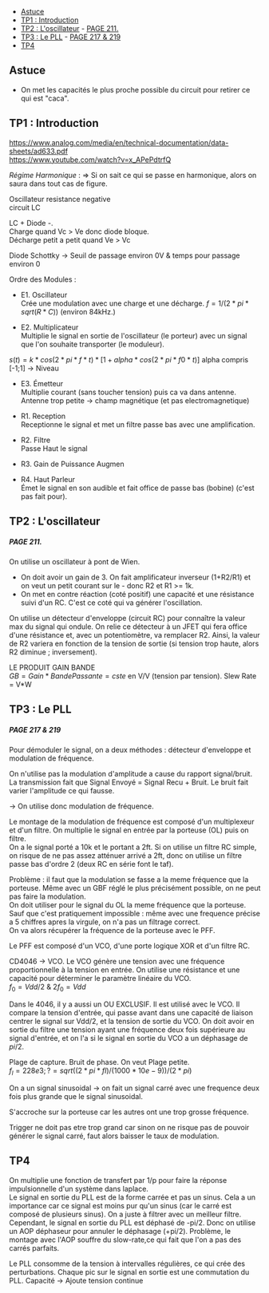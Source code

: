 - [Astuce](#astuce)
- [TP1 : Introduction](#tp1--introduction)
- [TP2 : L'oscillateur](#tp2--loscillateur)
      - [PAGE 211.](#page-211)
- [TP3 : Le PLL](#tp3--le-pll)
      - [PAGE 217 \& 219](#page-217--219)
- [TP4](#tp4)

## Astuce

- On met les capacités le plus proche possible du circuit pour retirer ce qui est "caca".

## TP1 : Introduction
https://www.analog.com/media/en/technical-documentation/data-sheets/ad633.pdf <br>
https://www.youtube.com/watch?v=x_APePdtrfQ <br>

_Régime Harmonique_ :  => Si on sait ce qui se passe en harmonique, alors on saura dans tout cas de figure.



Oscillateur resistance negative <br>
circuit LC <br>

LC + Diode -. <br>
Charge quand Vc > Ve donc diode bloque. <br>
Décharge petit a petit quand Ve > Vc <br>


Diode Schottky -> Seuil de passage environ 0V & temps pour passage environ 0 <br>


Ordre des Modules :
- E1. Oscillateur <br>
Crée une modulation avec une charge et une décharge.
$f=1/(2*pi*sqrt(R*C))$ (environ 84kHz.)

- E2. Multiplicateur <br>
Multiplie le signal en sortie de l'oscillateur (le porteur) avec un signal que l'on souhaite transporter (le moduleur).

$s(t)=k*cos(2*pi*f*t)*[1+alpha*cos(2*pi*f0*t)]$
alpha compris [-1;1] -> Niveau

- E3. Émetteur <br>
Multiplie courant (sans toucher tension) puis ca va dans antenne. Antenne trop petite -> champ magnétique (et pas electromagnetique)

- R1. Reception <br>
Receptionne le signal et met un filtre passe bas avec une amplification.

- R2. Filtre <br>
Passe Haut le signal

- R3. Gain de Puissance
Augmen

- R4. Haut Parleur <br>
Émet le signal en son audible et fait office de passe bas (bobine) (c'est pas fait pour).




## TP2 : L'oscillateur
##### PAGE 211.
On utilise un oscillateur à pont de Wien. <br>

- On doit avoir un gain de 3. On fait amplificateur inverseur (1+R2/R1) et on veut un petit courant sur le - donc R2 et R1 >= 1k.<br>
- On met en contre réaction (coté positif) une capacité et une résistance suivi d'un RC. C'est ce coté qui va générer l'oscillation.


On utilise un détecteur d'enveloppe (circuit RC) pour connaître la valeur max du signal qui ondule. On relie ce détecteur à un JFET  qui fera office d'une résistance et, avec un potentiomètre, va remplacer R2. Ainsi, la valeur de R2 variera en fonction de la tension de sortie (si tension trop haute, alors R2 diminue ; inversement).<br>

LE PRODUIT GAIN BANDE<br>
$GB=Gain*BandePassante=cste$ en V/V (tension par tension).
Slew Rate = V*W



## TP3 : Le PLL
##### PAGE 217 & 219
Pour démoduler le signal, on a deux méthodes : détecteur d'enveloppe et modulation de fréquence.

On n'utilise pas la modulation d'amplitude a cause du rapport signal/bruit. La transmission fait que Signal Envoyé = Signal Recu + Bruit. Le bruit fait varier l'amplitude ce qui fausse. 

-> On utilise donc modulation de fréquence.

Le montage de la modulation de fréquence est composé d'un multiplexeur et d'un filtre. On multiplie le signal en entrée par la porteuse (OL) puis on filtre. <br>
On a le signal porté a 10k et le portant a 2ft.
Si on utilise un filtre RC simple, on risque de ne pas assez atténuer arrivé a 2ft, donc on utilise un filtre passe bas d'ordre 2 (deux RC en série font le taf).

Problème : il faut que la modulation se fasse a la meme fréquence que la porteuse. Même avec un GBF réglé le plus précisément possible, on ne peut pas faire la modulation. <br>
On doit utiliser pour le signal du OL la meme fréquence que la porteuse. Sauf que c'est pratiquement impossible : même avec une frequence précise a 5 chiffres apres la virgule, on n'a pas un filtrage correct. <br>
On va alors récupérer la fréquence de la porteuse avec le PFF.

Le PFF est composé d'un VCO, d'une porte logique XOR et d'un filtre RC.

CD4046 -> VCO.
Le VCO génère une tension avec une fréquence proportionnelle à la tension en entrée. On utilise une résistance et une capacité pour déterminer le paramètre linéaire du VCO. <br>
$f_0 = Vdd/2$ & $2f_0 = Vdd$

Dans le 4046, il y a aussi un OU EXCLUSIF. Il est utilisé avec le VCO. Il compare la tension d'entrée, qui passe avant dans une capacité de liaison centrer le signal sur Vdd/2, et la tension de sortie du VCO.
On doit avoir en sortie du filtre une tension ayant une fréquence deux fois supérieure au signal d'entrée, et on l'a si le signal en sortie du VCO a un déphasage de $pi/2$.


Plage de capture. Bruit de phase.
On veut Plage petite.  
$f_l=228e3; ? = sqrt((2*pi*fl)/(1000*10e-9))/(2*pi)$

On a un signal sinusoidal -> on fait un signal carré avec une frequence deux fois plus grande que le signal sinusoidal.

S'accroche sur la porteuse car les autres ont une trop grosse fréquence.

Trigger ne doit pas etre trop grand car sinon on ne risque pas de pouvoir générer le signal carré, faut alors baisser le taux de modulation.

## TP4
On multiplie une fonction de transfert par 1/p pour faire la réponse impulsionnelle d'un système dans laplace. <br>
Le signal en sortie du PLL est de la forme carrée et pas un sinus. Cela a un importance car ce signal est moins pur qu'un sinus (car le carré est composé de plusieurs sinus). On a juste à filtrer avec un meilleur filtre. <br>
Cependant, le signal en sortie du PLL est déphasé de -pi/2. Donc on utilise un AOP déphaseur pour annuler le déphasage (+pi/2). Problème, le montage avec l'AOP souffre du slow-rate,ce qui fait que l'on a pas des carrés parfaits.

Le PLL consomme de la tension à intervalles régulières, ce qui crée des perturbations. Chaque pic sur le signal en sortie est une commutation du PLL.
Capacité -> Ajoute tension continue
